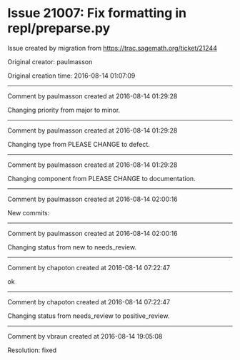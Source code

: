 # Issue 21007: Fix formatting in repl/preparse.py

Issue created by migration from https://trac.sagemath.org/ticket/21244

Original creator: paulmasson

Original creation time: 2016-08-14 01:07:09




---

Comment by paulmasson created at 2016-08-14 01:29:28

Changing priority from major to minor.


---

Comment by paulmasson created at 2016-08-14 01:29:28

Changing type from PLEASE CHANGE to defect.


---

Comment by paulmasson created at 2016-08-14 01:29:28

Changing component from PLEASE CHANGE to documentation.


---

Comment by paulmasson created at 2016-08-14 02:00:16

New commits:


---

Comment by paulmasson created at 2016-08-14 02:00:16

Changing status from new to needs_review.


---

Comment by chapoton created at 2016-08-14 07:22:47

ok


---

Comment by chapoton created at 2016-08-14 07:22:47

Changing status from needs_review to positive_review.


---

Comment by vbraun created at 2016-08-14 19:05:08

Resolution: fixed
